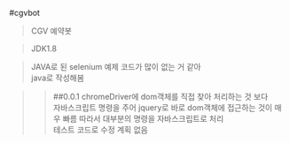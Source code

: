 #cgvbot

>CGV 예약봇

>JDK1.8

>JAVA로 된 selenium 예제 코드가 많이 없는 거 같아 <br>java로 작성해봄 


>>##0.0.1
>>chromeDriver에 dom객체를 직접 찾아 처리하는 것 보다<br>
자바스크립트 명령을 주어 jquery로 바로 dom객체에 접근하는 것이 매우 빠름
따라서 대부분의 명령을 자바스크립트로 처리<br> 테스트 코드로 수정 계획 없음
